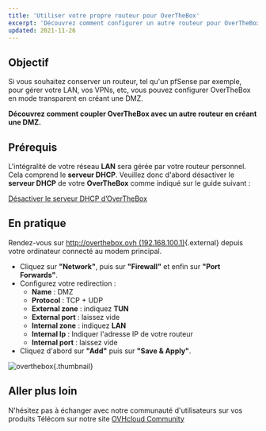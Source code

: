 ```yaml
---
title: 'Utiliser votre propre routeur pour OverTheBox'
excerpt: 'Découvrez comment configurer un autre routeur pour OverTheBox en créant une DMZ'
updated: 2021-11-26
---
```


## Objectif

Si vous souhaitez conserver un routeur, tel qu'un pfSense par exemple, pour gérer votre  LAN, vos  VPNs, etc, vous pouvez configurer OverTheBox en mode transparent en créant une DMZ.

**Découvrez comment coupler OverTheBox avec un autre routeur en créant une DMZ.**

## Prérequis

L'intégralité de votre réseau **LAN** sera gérée par votre routeur personnel. Cela comprend le **serveur DHCP**. Veuillez donc d'abord désactiver le **serveur DHCP** de votre **OverTheBox** comme indiqué sur le guide suivant :

[Désactiver le serveur DHCP d’OverTheBox](middle_desactiver_le_serveur_dhcp_doverthebox1.)

## En pratique

Rendez-vous sur [http://overthebox.ovh (192.168.100.1)](http://overthebox.ovh){.external} depuis votre ordinateur connecté au modem principal.

- Cliquez sur **"Network"**, puis sur **"Firewall"** et enfin sur **"Port Forwards"**.
- Configurez votre redirection :
    - **Name** : DMZ
    - **Protocol** : TCP + UDP
    - **External zone** : indiquez **TUN**
    - **External port** : laissez vide
    - **Internal zone** : indiquez **LAN**
    - **Internal Ip** : Indiquer l'adresse IP de votre routeur
    - **Internal port** : laissez vide
- Cliquez d'abord sur **"Add"** puis sur **"Save & Apply"**.

![overthebox](4433.png){.thumbnail}

## Aller plus loin

N'hésitez pas à échanger avec notre communauté d'utilisateurs sur vos produits Télécom sur notre site [OVHcloud Community](https://community.ovh.com/c/telecom)
